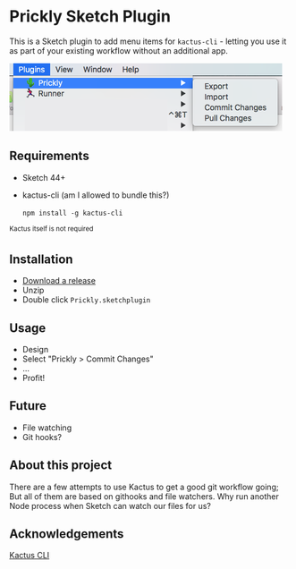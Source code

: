 # Prickly Sketch Plugin

This is a Sketch plugin to add menu items for `kactus-cli` - letting you use it as part of your existing workflow without an additional app.

![Example Screenshot](/docs/example.png)

## Requirements

* Sketch 44+

* kactus-cli (am I allowed to bundle this?)

  `npm install -g kactus-cli`

<sup>Kactus itself is not required</sup>

## Installation

* [Download a release](https://github.com/d3dc/Prickly/releases)
* Unzip
* Double click `Prickly.sketchplugin`

## Usage

* Design
* Select "Prickly > Commit Changes"
* ...
* Profit!

## Future

* File watching
* Git hooks?

## About this project

There are a few attempts to use Kactus to get a good git workflow going; But all of them are based on githooks and file watchers. Why run another Node process when Sketch can watch our files for us?

## Acknowledgements

[Kactus CLI](https://github.com/kactus-io/kactus-cli)

